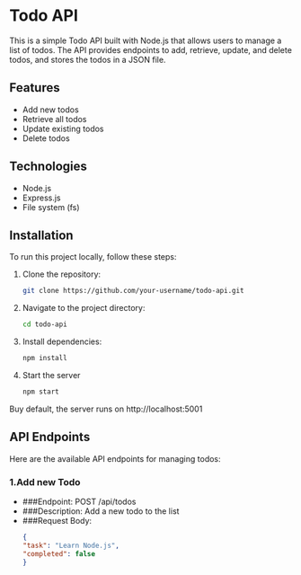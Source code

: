 # Todo API

This is a simple Todo API built with Node.js that allows users to manage a list of todos. The API provides endpoints to add, retrieve, update, and delete todos, and stores the todos in a JSON file.

## Features

- Add new todos
- Retrieve all todos
- Update existing todos
- Delete todos

## Technologies

- Node.js
- Express.js
- File system (fs)

## Installation

To run this project locally, follow these steps:

1. Clone the repository:

   ```bash
   git clone https://github.com/your-username/todo-api.git

2. Navigate to the project directory:
   ```bash
   cd todo-api
   
3. Install dependencies:
   ```bash
   npm install

4. Start the server
   ```bash
   npm start

Buy default, the server runs on http://localhost:5001

## API Endpoints
Here are the available API endpoints for managing todos:
### 1.Add new Todo
- ###Endpoint: POST /api/todos
- ###Description: Add a new todo to the list
- ###Request Body:
  ```json
  {
  "task": "Learn Node.js",
  "completed": false
  }
